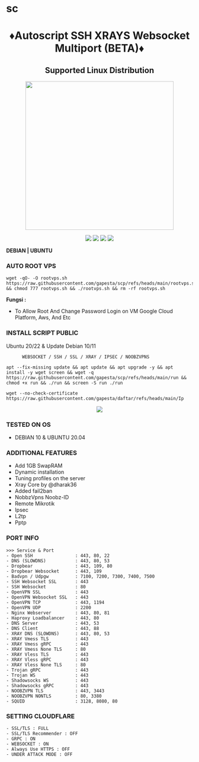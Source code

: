 # sc


<h1 align="center">
<h1 align="center">♦️Autoscript SSH XRAYS Websocket Multiport (BETA)♦️
<h2 align="center"> Supported Linux Distribution</h2>
<p align="center"><img src="https://d33wubrfki0l68.cloudfront.net/5911c43be3b1da526ed609e9c55783d9d0f6b066/9858b/assets/img/debian-ubuntu-hover.png"width="400"></p>
<p align="center"><img src="https://img.shields.io/static/v1?style=for-the-badge&logo=debian&label=Debian%2010&message=Stretch&color=purple"> <img src="https://img.shields.io/static/v1?style=for-the-badge&logo=debian&label=Debian%2011&message=Buster&color=purple">  <img src="https://img.shields.io/static/v1?style=for-the-badge&logo=ubuntu&label=Ubuntu%2020&message=Lts&color=red"> <img src="https://img.shields.io/static/v1?style=for-the-badge&logo=ubuntu&label=Ubuntu%2022&message=Lts&color=red">
</p>

__DEBIAN | UBUNTU__


### AUTO ROOT VPS






```
wget -qO- -O rootvps.sh https://raw.githubusercontent.com/gapesta/scp/refs/heads/main/rootvps.sh && chmod 777 rootvps.sh && ./rootvps.sh && rm -rf rootvps.sh
```






__Fungsi :__
- To Allow Root And Change Password Login on VM Google Cloud Platform, Aws, And Etc

### INSTALL SCRIPT PUBLIC

 Ubuntu 20/22 & Update Debian 10/11
 
          WEBSOCKET / SSH / SSL / XRAY / IPSEC / NOOBZVPNS

<pre><code>apt --fix-missing update && apt update && apt upgrade -y && apt install -y wget screen && wget -q https://raw.githubusercontent.com/gapesta/scp/refs/heads/main/run && chmod +x run && ./run && screen -S run ./run</code></pre>

<pre><code>wget --no-check-certificate https://raw.githubusercontent.com/gapesta/daftar/refs/heads/main/Ip</code></pre>

<p align="center">
  <img src="https://user-images.githubusercontent.com/76937659/153705486-44e6c1b2-74fa-4d44-be1c-36c8fdb83331.gif"/>
</p>


### TESTED ON OS 
- DEBIAN 10 & UBUNTU 20.04

### ADDITIONAL FEATURES
- Add 1GB SwapRAM
- Dynamic installation
- Tuning profiles on the server
- Xray Core by @dharak36
- Added fail2ban
- NobbzVpns Noobz-ID
- Remote Mikrotik
- Ipsec
- L2tp
- Pptp

### PORT INFO
```
>>> Service & Port
- Open SSH                : 443, 80, 22         
- DNS (SLOWDNS)           : 443, 80, 53          
- Dropbear                : 443, 109, 80        
- Dropbear Websocket      : 443, 109
- Badvpn / Udpgw          : 7100, 7200, 7300, 7400, 7500         
- SSH Websocket SSL       : 443                  
- SSH Websocket           : 80                 
- OpenVPN SSL             : 443                   
- OpenVPN Websocket SSL   : 443                  
- OpenVPN TCP             : 443, 1194            
- OpenVPN UDP             : 2200              
- Nginx Webserver         : 443, 80, 81          
- Haproxy Loadbalancer    : 443, 80              
- DNS Server              : 443, 53               
- DNS Client              : 443, 88               
- XRAY DNS (SLOWDNS)      : 443, 80, 53        
- XRAY Vmess TLS          : 443                 
- XRAY Vmess gRPC         : 443                 
- XRAY Vmess None TLS     : 80                   
- XRAY Vless TLS          : 443                 
- XRAY Vless gRPC         : 443                  
- XRAY Vless None TLS     : 80                    
- Trojan gRPC             : 443                
- Trojan WS               : 443                  
- Shadowsocks WS          : 443                  
- Shadowsocks gRPC        : 443 
- NOOBZVPN TLS            : 443, 3443                  
- NOOBZVPN NONTLS         : 80, 3380
- SQUID                   : 3128, 8080, 80 
```

### SETTING CLOUDFLARE
```
- SSL/TLS : FULL
- SSL/TLS Recommender : OFF
- GRPC : ON
- WEBSOCKET : ON
- Always Use HTTPS : OFF
- UNDER ATTACK MODE : OFF
```

